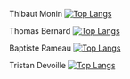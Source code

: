 Thibaut Monin
[![Top Langs](https://github-readme-stats.vercel.app/api/top-langs/?username=DevThibautMonin&layout=compact)](https://github.com/anuraghazra/github-readme-stats)

Thomas Bernard
[![Top Langs](https://github-readme-stats.vercel.app/api/top-langs/?username=ThomasBernard03&layout=compact)](https://github.com/anuraghazra/github-readme-stats)

Baptiste Rameau
[![Top Langs](https://github-readme-stats.vercel.app/api/top-langs/?username=BaptisteRameau&layout=compact)](https://github.com/anuraghazra/github-readme-stats)

Tristan Devoille
[![Top Langs](https://github-readme-stats.vercel.app/api/top-langs/?username=DevTristanDevoille&layout=compact)](https://github.com/anuraghazra/github-readme-stats)
